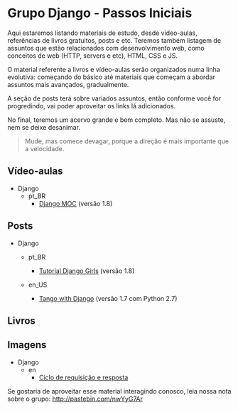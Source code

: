 # Grupo Django - Passos Iniciais

Aqui estaremos listando materiais de estudo, desde vídeo-aulas, referências de livros gratuitos, posts e etc. Teremos também listagem de assuntos que estão relacionados com desenvolvimento web, como conceitos de web (HTTP, servers e etc), HTML, CSS e JS.

O material referente a livros e vídeo-aulas serão organizados numa linha evolutiva: começando do básico até materiais que começam a abordar assuntos mais avançados, gradualmente.

A seção de posts terá sobre variados assuntos, então conforme você for progredindo, vai poder aproveitar os links lá adicionados.

No final, teremos um acervo grande e bem completo. Mas não se assuste, nem se deixe desanimar.
> Mude, mas comece devagar, porque a direção é mais importante que a velocidade.

## Vídeo-aulas

- Django
	- pt_BR
		- [Django MOC](https://www.youtube.com/playlist?list=PLHWfNMxB2F4G2KHo8DBQr_xq79FXgEIAE) (versão 1.8)

## Posts

- Django
	- pt_BR
		- [Tutorial Django Girls](http://tutorial.djangogirls.org/pt/) (versão 1.8)

	- en_US
		- [Tango with Django](http://www.tangowithdjango.com/book17/) (versão 1.7 com Python 2.7)

## Livros

## Imagens
- Django
	- en
		- [Ciclo de requisição e resposta](http://i.imgur.com/jDyQIEz.jpg)


Se gostaria de aproveitar esse material interagindo conosco, leia nossa nota sobre o grupo: http://pastebin.com/nwYyG7Ar

